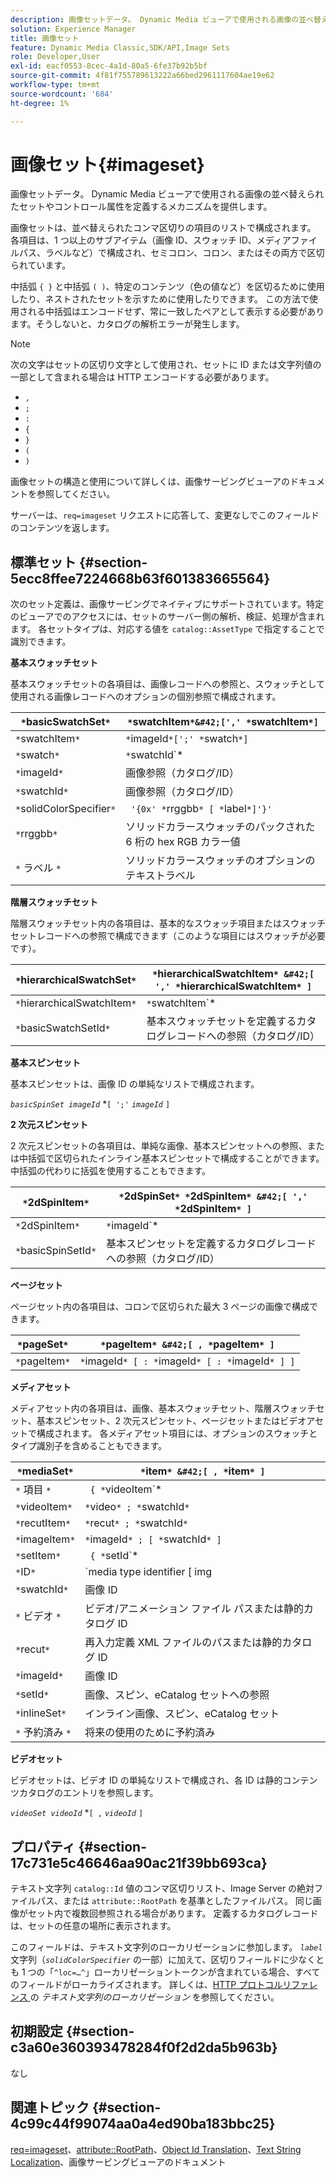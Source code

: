 ```yaml
---
description: 画像セットデータ。 Dynamic Media ビューアで使用される画像の並べ替えられたセットやコントロール属性を定義するメカニズムを提供します。
solution: Experience Manager
title: 画像セット
feature: Dynamic Media Classic,SDK/API,Image Sets
role: Developer,User
exl-id: eacf0553-8cec-4a1d-80a5-6fe37b92b5bf
source-git-commit: 4f81f755789613222a66bed2961117604ae19e62
workflow-type: tm+mt
source-wordcount: '684'
ht-degree: 1%

---
```


# 画像セット{#imageset}

画像セットデータ。 Dynamic Media ビューアで使用される画像の並べ替えられたセットやコントロール属性を定義するメカニズムを提供します。

画像セットは、並べ替えられたコンマ区切りの項目のリストで構成されます。 各項目は、1 つ以上のサブアイテム（画像 ID、スウォッチ ID、メディアファイルパス、ラベルなど）で構成され、セミコロン、コロン、またはその両方で区切られています。

中括弧 `{ }` と中括弧 `( )`、特定のコンテンツ（色の値など）を区切るために使用したり、ネストされたセットを示すために使用したりできます。 この方法で使用される中括弧はエンコードせず、常に一致したペアとして表示する必要があります。そうしないと、カタログの解析エラーが発生します。

>[!NOTE]
>
>次の文字はセットの区切り文字として使用され、セットに ID または文字列値の一部として含まれる場合は HTTP エンコードする必要があります。
>
>* `,`
>* `;`
>* `:`
>* `{`
>* `}`
>* `(`
>* `)`


画像セットの構造と使用について詳しくは、画像サービングビューアのドキュメントを参照してください。

サーバーは、`req=imageset` リクエストに応答して、変更なしでこのフィールドのコンテンツを返します。

## 標準セット {#section-5ecc8ffee7224668b63f601383665564}

次のセット定義は、画像サービングでネイティブにサポートされています。特定のビューアでのアクセスには、セットのサーバー側の解析、検証、処理が含まれます。 各セットタイプは、対応する値を `catalog::AssetType` で指定することで識別できます。

**基本スウォッチセット**

基本スウォッチセットの各項目は、画像レコードへの参照と、スウォッチとして使用される画像レコードへのオプションの個別参照で構成されます。

| `*`basicSwatchSet`*` | `*`swatchItem`*&#42;[',' *`swatchItem`*]` |
|---|---|
| `*`swatchItem`*` | `*`imageId`*[';' *`swatch`*]` |
| `*`swatch`*` | `*`swatchId`*|solidColorSpecifier` |
| `*`imageId`*` | 画像参照（カタログ/ID） |
| `*`swatchId`*` | 画像参照（カタログ/ID） |
| `*`solidColorSpecifier`*` | ` '{0x' *`rrggbb`* [ *`label`*]'}'` |
| `*`rrggbb`*` | ソリッドカラースウォッチのパックされた 6 桁の hex RGB カラー値 |
| `*` ラベル `*` | ソリッドカラースウォッチのオプションのテキストラベル |

**階層スウォッチセット**

階層スウォッチセット内の各項目は、基本的なスウォッチ項目またはスウォッチセットレコードへの参照で構成できます（このような項目にはスウォッチが必要です）。

| `*`hierarchicalSwatchSet`*` | `*`hierarchicalSwatchItem`* &#42;[ ',' *`hierarchicalSwatchItem`* ]` |
|---|---|
| `*`hierarchicalSwatchItem`*` | `*`swatchItem`* | { *`basicSwatchSetId`* ';' *`swatch`* }` |
| `*`basicSwatchSetId`*` | 基本スウォッチセットを定義するカタログレコードへの参照（カタログ/ID） |

**基本スピンセット**

基本スピンセットは、画像 ID の単純なリストで構成されます。

*`basicSpinSet imageId`*  &#42;`[ ';'`  *`imageId`* `]`

**2 次元スピンセット**

2 次元スピンセットの各項目は、単純な画像、基本スピンセットへの参照、または中括弧で区切られたインライン基本スピンセットで構成することができます。 中括弧の代わりに括弧を使用することもできます。

| `*`2dSpinItem`*` | `*`2dSpinSet`* *`2dSpinItem`* &#42;[ ',' *`2dSpinItem`* ]` |
|---|---|
| `*`2dSpinItem`*` | `*`imageId`* | { '{' *`basicSpinSet`* '}' } | *`basicSpinSetId`*` |
| `*`basicSpinSetId`*` | 基本スピンセットを定義するカタログレコードへの参照（カタログ/ID） |

**ページセット**

ページセット内の各項目は、コロンで区切られた最大 3 ページの画像で構成できます。

| `*`pageSet`*` | `*`pageItem`* &#42;[ , *`pageItem`* ]` |
|---|---|
| `*`pageItem`*` | `*`imageId`* [ : *`imageId`* [ : *`imageId`* ] ]` |

**メディアセット**

メディアセット内の各項目は、画像、基本スウォッチセット、階層スウォッチセット、基本スピンセット、2 次元スピンセット、ページセットまたはビデオアセットで構成されます。 各メディアセット項目には、オプションのスウォッチとタイプ識別子を含めることもできます。

| `*`mediaSet`*` | `*`item`* &#42;[ , *`item`* ]` |
|---|---|
| `*` 項目 `*` | ` { *`videoItem`* | *`recutItem`* | *`imageItem`*}} | *`setItem`* } [ ; [ *`ID`* ] [ ; [ *`reserved`* ] ] ]` |
| `*`videoItem`*` | `*`video`* ; *`swatchId`*` |
| `*`recutItem`*` | `*`recut`* ; *`swatchId`*` |
| `*`imageItem`*` | `*`imageId`* ; [ *`swatchId`* ]` |
| `*`setItem`*` | ` { *`setId`* | { '{' *`inlineSet`* '}' } } ; *`swatchId`*` |
| `*`ID`*` | `media type identifier [ img | basic | advanced_image | img | img_set | advanced_imageset | advanced_swatchset | spin | video ]` |
| `*`swatchId`*` | 画像 ID |
| `*` ビデオ `*` | ビデオ/アニメーション ファイル パスまたは静的カタログ ID |
| `*`recut`*` | 再入力定義 XML ファイルのパスまたは静的カタログ ID |
| `*`imageId`*` | 画像 ID |
| `*`setId`*` | 画像、スピン、eCatalog セットへの参照 |
| `*`inlineSet`*` | インライン画像、スピン、eCatalog セット |
| `*` 予約済み `*` | 将来の使用のために予約済み |

**ビデオセット**

ビデオセットは、ビデオ ID の単純なリストで構成され、各 ID は静的コンテンツカタログのエントリを参照します。

*`videoSet videoId`*  &#42;`[ ,`  *`videoId`* `]`

## プロパティ {#section-17c731e5c46646aa90ac21f39bb693ca}

テキスト文字列 `catalog::Id` 値のコンマ区切りリスト、Image Server の絶対ファイルパス、または `attribute::RootPath` を基準としたファイルパス。 同じ画像がセット内で複数回参照される場合があります。 定義するカタログレコードは、セットの任意の場所に表示されます。

このフィールドは、テキスト文字列のローカリゼーションに参加します。 *`label`* 文字列（*`solidColorSpecifier`* の一部）に加えて、区切りフィールドに少なくとも 1 つの「`^loc=…^`」ローカリゼーショントークンが含まれている場合、すべてのフィールドがローカライズされます。 詳しくは、[HTTP プロトコルリファレンス ](/help/aem-is-ir-api/is-api/http-ref/image-serving-api-ref/c-http-protocol-reference/c-syntax-and-features/r-text-string-localization.md) の *テキスト文字列のローカリゼーション* を参照してください。

## 初期設定 {#section-c3a60e360393478284f0f2d2da5b963b}

なし

## 関連トピック {#section-4c99c44f99074aa0a4ed90ba183bbc25}

[req=imageset](/help/aem-is-ir-api/is-api/http-ref/image-serving-api-ref/c-http-protocol-reference/c-command-reference/r-req/r-req.md)、[attribute::RootPath](/help/aem-is-ir-api/is-api/image-catalog/image-serving-api-ref/c-image-catalog-reference/c-attributes-reference/r-rootpath.md)、[Object Id Translation](/help/aem-is-ir-api/is-api/http-ref/image-serving-api-ref/c-http-protocol-reference/c-syntax-and-features/r-object-id-translation.md)、[Text String Localization](/help/aem-is-ir-api/is-api/http-ref/image-serving-api-ref/c-http-protocol-reference/c-syntax-and-features/r-text-string-localization.md)、画像サービングビューアのドキュメント
